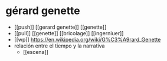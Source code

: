 # gérard genette

- [[push]] [[gerard genette]] [[genette]]
- [[pull]] [[genette]] [[bricolage]] [[ingerniuer]]
- [[wp]] https://en.wikipedia.org/wiki/G%C3%A9rard_Genette
- relación entre el tiempo y la narrativa 
  - [[escena]]


